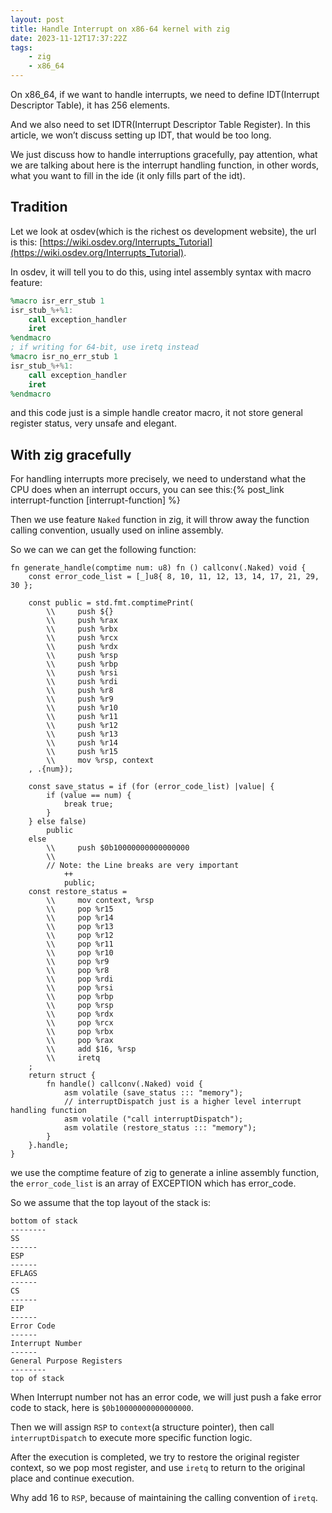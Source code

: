 ```yaml
---
layout: post
title: Handle Interrupt on x86-64 kernel with zig
date: 2023-11-12T17:37:22Z
tags:
    - zig
    - x86_64
---
```


On x86_64, if we want to handle interrupts, we need to define IDT(Interrupt Descriptor Table), it has 256 elements.

And we also need to set IDTR(Interrupt Descriptor Table Register). In this article, we won’t discuss setting up IDT, that would be too long.

<!--more-->

We just discuss how to handle interruptions gracefully, pay attention, what we are talking about here is the interrupt handling function, in other words, what you want to fill in the ide (it only fills part of the idt).

## Tradition

Let we look at osdev(which is the richest os development website), the url is this: [https://wiki.osdev.org/Interrupts_Tutorial](https://wiki.osdev.org/Interrupts_Tutorial).

In osdev, it will tell you to do this, using intel assembly syntax with macro feature:

```nasm
%macro isr_err_stub 1
isr_stub_%+%1:
    call exception_handler
    iret
%endmacro
; if writing for 64-bit, use iretq instead
%macro isr_no_err_stub 1
isr_stub_%+%1:
    call exception_handler
    iret
%endmacro
```

and this code just is a simple handle creator macro, it not store general register status, very unsafe and elegant.

## With zig gracefully

For handling interrupts more precisely, we need to understand what the CPU does when an interrupt occurs, you can see this:{% post_link interrupt-function [interrupt-function] %}

Then we use feature `Naked` function in zig, it will throw away the function calling convention, usually used on inline assembly.

So we can we can get the following function:

```zig
fn generate_handle(comptime num: u8) fn () callconv(.Naked) void {
    const error_code_list = [_]u8{ 8, 10, 11, 12, 13, 14, 17, 21, 29, 30 };

    const public = std.fmt.comptimePrint(
        \\     push ${}
        \\     push %rax
        \\     push %rbx
        \\     push %rcx
        \\     push %rdx
        \\     push %rsp
        \\     push %rbp
        \\     push %rsi
        \\     push %rdi
        \\     push %r8
        \\     push %r9
        \\     push %r10
        \\     push %r11
        \\     push %r12
        \\     push %r13
        \\     push %r14
        \\     push %r15
        \\     mov %rsp, context
    , .{num});

    const save_status = if (for (error_code_list) |value| {
        if (value == num) {
            break true;
        }
    } else false)
        public
    else
        \\     push $0b10000000000000000
        \\
        // Note: the Line breaks are very important
            ++
            public;
    const restore_status =
        \\     mov context, %rsp
        \\     pop %r15
        \\     pop %r14
        \\     pop %r13
        \\     pop %r12
        \\     pop %r11
        \\     pop %r10
        \\     pop %r9
        \\     pop %r8
        \\     pop %rdi
        \\     pop %rsi
        \\     pop %rbp
        \\     pop %rsp
        \\     pop %rdx
        \\     pop %rcx
        \\     pop %rbx
        \\     pop %rax
        \\     add $16, %rsp
        \\     iretq
    ;
    return struct {
        fn handle() callconv(.Naked) void {
            asm volatile (save_status ::: "memory");
            // interruptDispatch just is a higher level interrupt handling function
            asm volatile ("call interruptDispatch");
            asm volatile (restore_status ::: "memory");
        }
    }.handle;
}
```

we use the comptime feature of zig to generate a inline assembly function, the `error_code_list` is an array of EXCEPTION which has error_code.

So we assume that the top layout of the stack is:

```
bottom of stack
--------
SS
------
ESP
------
EFLAGS
------
CS
------
EIP
------
Error Code
------
Interrupt Number
------
General Purpose Registers
--------
top of stack
```

When Interrupt number not has an error code, we will just push a fake error code to stack, here is `$0b10000000000000000`.

Then we will assign `RSP` to `context`(a structure pointer), then call `interruptDispatch` to execute more specific function logic.

After the execution is completed, we try to restore the original register context, so we pop most register, and use `iretq` to return to the original place and continue execution.

Why add 16 to `RSP`, because of maintaining the calling convention of `iretq`.
